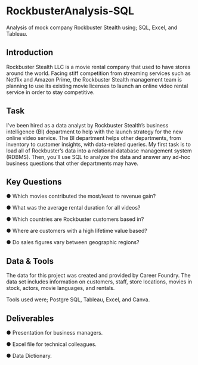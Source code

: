 # RockbusterAnalysis-SQL
Analysis of mock company Rockbuster Stealth using; SQL, Excel, and Tableau.

## Introduction
Rockbuster Stealth LLC is a movie rental company that used to have stores around the
world. Facing stiff competition from streaming services such as Netflix and Amazon Prime,
the Rockbuster Stealth management team is planning to use its existing movie licenses to
launch an online video rental service in order to stay competitive.

## Task
I've been hired as a data analyst by Rockbuster Stealth’s business intelligence (BI)
department to help with the launch strategy for the new online video service. The BI
department helps other departments, from inventory to customer insights, with data-related
queries. My first task is to load all of Rockbuster’s data into a relational database
management system (RDBMS). Then, you’ll use SQL to analyze the data and answer any
ad-hoc business questions that other departments may have.

## Key Questions
● Which movies contributed the most/least to revenue gain?

● What was the average rental duration for all videos?

● Which countries are Rockbuster customers based in?

● Where are customers with a high lifetime value based?

● Do sales figures vary between geographic regions?


## Data & Tools
The data for this project was created and provided by Career Foundry. The data set includes information on customers, staff, store locations, movies in stock, actors, movie languages, and rentals.

Tools used were; Postgre SQL, Tableau, Excel, and Canva.

## Deliverables
● Presentation for business managers.

● Excel file for technical colleagues.

● Data Dictionary.
